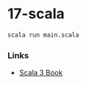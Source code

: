 # 17-scala

```bash
scala run main.scala
```

### Links

- [Scala 3 Book](https://docs.scala-lang.org/scala3/book/introduction.html)

